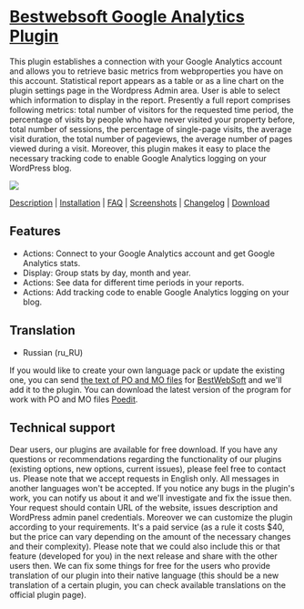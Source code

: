 <a href="http://bestwebsoft.com/plugin/bws-google-analytics/" target=_blank>Bestwebsoft Google Analytics Plugin</a>
=============================================

This plugin establishes a connection with your Google Analytics account and allows you to retrieve basic metrics from webproperties you have on this account. Statistical report appears as a table or as a line chart on the plugin settings page in the Wordpress Admin area. User is able to select which information to display in the report. Presently a full report comprises following metrics: total number of visitors for the requested time period, the percentage of visits by people who have never visited your property before, total number of sessions, the percentage of single-page visits, the average visit duration, the total number of pageviews, the average number of pages viewed during a visit. Moreover, this plugin makes it easy to place the necessary tracking code to enable Google Analytics logging on your WordPress blog. 

<img src="http://bestwebsoft.com/wp-content/uploads/2014/03/google-analytics-banner-website.jpg" />

<a href="http://bestwebsoft.com/plugin/bws-google-analytics/#description" target=_blank>Description</a> | 
<a href="http://bestwebsoft.com/plugin/bws-google-analytics/#installation" target=_blank>Installation</a> | 
<a href="http://bestwebsoft.com/plugin/bws-google-analytics/#faq" target=_blank>FAQ</a> | 
<a href="http://bestwebsoft.com/plugin/bws-google-analytics/#screenshots" target=_blank>Screenshots</a> | 
<a href="http://bestwebsoft.com/plugin/bws-google-analytics/#changelog" target=_blank>Changelog</a> | 
<a href="http://bestwebsoft.com/plugin/bws-google-analytics/#download" target=_blank>Download</a>

Features
-----------------------------
* Actions: Connect to your Google Analytics account and get Google Analytics stats.
* Display: Group stats by day, month and year.
* Actions: See data for different time periods in your reports.
* Actions: Add tracking code to enable Google Analytics logging on your blog.


Translation
-----------------------------
* Russian (ru_RU)

If you would like to create your own language pack or update the existing one, you can send <a href="http://codex.wordpress.org/Translating_WordPress" target="_blank">the text of PO and MO files</a> for <a href="http://support.bestwebsoft.com" target="_blank">BestWebSoft</a> and we'll add it to the plugin. You can download the latest version of the program for work with PO and MO files  <a href="http://www.poedit.net/download.php" target="_blank">Poedit</a>.


Technical support
-----------------------------
Dear users, our plugins are available for free download. If you have any questions or recommendations regarding the functionality of our plugins (existing options, new options, current issues), please feel free to contact us. Please note that we accept requests in English only. All messages in another languages won't be accepted. If you notice any bugs in the plugin's work, you can notify us about it and we'll investigate and fix the issue then. Your request should contain URL of the website, issues description and WordPress admin panel credentials. Moreover we can customize the plugin according to your requirements. It's a paid service (as a rule it costs $40, but the price can vary depending on the amount of the necessary changes and their complexity). Please note that we could also include this or that feature (developed for you) in the next release and share with the other users then. We can fix some things for free for the users who provide translation of our plugin into their native language (this should be a new translation of a certain plugin, you can check available translations on the official plugin page).
